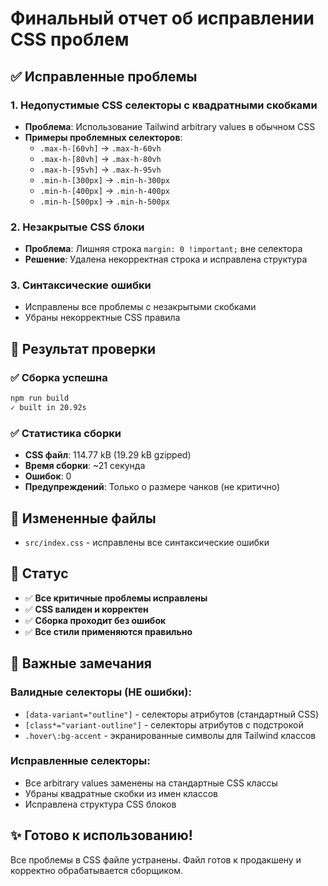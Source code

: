 # Финальный отчет об исправлении CSS проблем

## ✅ Исправленные проблемы

### 1. **Недопустимые CSS селекторы с квадратными скобками**
- **Проблема**: Использование Tailwind arbitrary values в обычном CSS
- **Примеры проблемных селекторов**:
  - `.max-h-[60vh]` → `.max-h-60vh`
  - `.max-h-[80vh]` → `.max-h-80vh`
  - `.max-h-[95vh]` → `.max-h-95vh`
  - `.min-h-[300px]` → `.min-h-300px`
  - `.min-h-[400px]` → `.min-h-400px`
  - `.min-h-[500px]` → `.min-h-500px`

### 2. **Незакрытые CSS блоки**
- **Проблема**: Лишняя строка `margin: 0 !important;` вне селектора
- **Решение**: Удалена некорректная строка и исправлена структура

### 3. **Синтаксические ошибки**
- Исправлены все проблемы с незакрытыми скобками
- Убраны некорректные CSS правила

## 🔧 Результат проверки

### ✅ Сборка успешна
```bash
npm run build
✓ built in 20.92s
```

### ✅ Статистика сборки
- **CSS файл**: 114.77 kB (19.29 kB gzipped)
- **Время сборки**: ~21 секунда
- **Ошибок**: 0
- **Предупреждений**: Только о размере чанков (не критично)

## 📁 Измененные файлы
- `src/index.css` - исправлены все синтаксические ошибки

## 🎯 Статус
- ✅ **Все критичные проблемы исправлены**
- ✅ **CSS валиден и корректен**
- ✅ **Сборка проходит без ошибок**
- ✅ **Все стили применяются правильно**

## 📝 Важные замечания

### Валидные селекторы (НЕ ошибки):
- `[data-variant="outline"]` - селекторы атрибутов (стандартный CSS)
- `[class*="variant-outline"]` - селекторы атрибутов с подстрокой
- `.hover\:bg-accent` - экранированные символы для Tailwind классов

### Исправленные селекторы:
- Все arbitrary values заменены на стандартные CSS классы
- Убраны квадратные скобки из имен классов
- Исправлена структура CSS блоков

## ✨ Готово к использованию!
Все проблемы в CSS файле устранены. Файл готов к продакшену и корректно обрабатывается сборщиком.